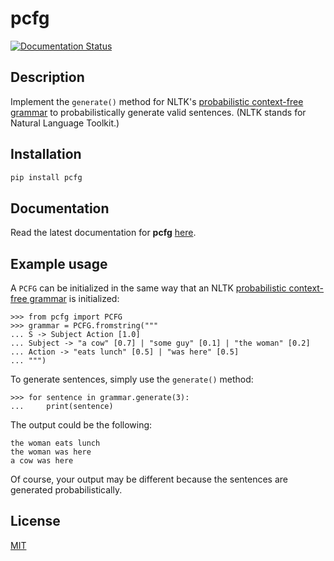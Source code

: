 pcfg
====
[![Documentation Status](https://readthedocs.org/projects/pcfg/badge/?version=latest)](https://pcfg.readthedocs.io/en/latest/?badge=latest)


Description
-----------

Implement the ``generate()`` method for NLTK's [probabilistic context-free grammar](https://www.nltk.org/api/nltk.html#nltk.grammar.PCFG) to probabilistically generate valid sentences. (NLTK stands for Natural Language Toolkit.)

Installation
------------

```zsh
pip install pcfg
```

Documentation
-------------

Read the latest documentation for **pcfg** [here](https://pcfg.readthedocs.io/).


Example usage
-------------

A ``PCFG`` can be initialized in the same way that an NLTK [probabilistic context-free grammar](https://www.nltk.org/api/nltk.html#nltk.grammar.PCFG) is initialized:

```python3
>>> from pcfg import PCFG
>>> grammar = PCFG.fromstring("""
... S -> Subject Action [1.0]
... Subject -> "a cow" [0.7] | "some guy" [0.1] | "the woman" [0.2]
... Action -> "eats lunch" [0.5] | "was here" [0.5]
... """)
```

To generate sentences, simply use the ``generate()`` method:

```python3
>>> for sentence in grammar.generate(3):
...     print(sentence)
```

The output could be the following:

```text
the woman eats lunch
the woman was here
a cow was here
```

Of course, your output may be different because the sentences are generated probabilistically.

License
-------
[MIT](https://github.com/thomasbreydo/pcfg/blob/master/LICENSE)
